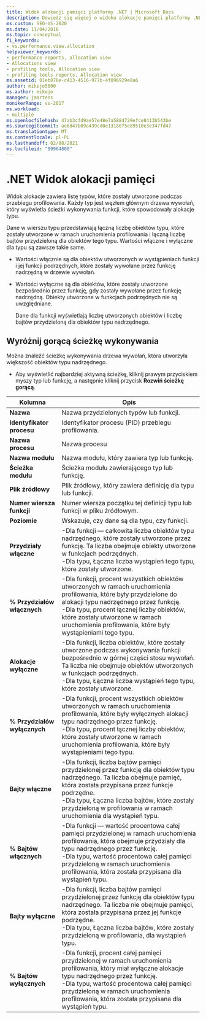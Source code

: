 ```yaml
---
title: Widok alokacji pamięci platformy .NET | Microsoft Docs
description: Dowiedz się więcej o widoku alokacje pamięci platformy .NET, który zawiera listę typów, które zostały utworzone podczas przebiegu profilowania.
ms.custom: SEO-VS-2020
ms.date: 11/04/2016
ms.topic: conceptual
f1_keywords:
- vs.performance.view.allocation
helpviewer_keywords:
- performance reports, allocation view
- Allocations view
- profiling tools, Allocation view
- profiling tools reports, Allocation view
ms.assetid: 01eb876e-c413-4516-977b-4f896929e8a6
author: mikejo5000
ms.author: mikejo
manager: jmartens
monikerRange: vs-2017
ms.workload:
- multiple
ms.openlocfilehash: 47ab3cfd9ae57e48e7a5884729efce8413b543be
ms.sourcegitcommit: ae6d47b09a439cd0e13180f5e89510e3e347fd47
ms.translationtype: MT
ms.contentlocale: pl-PL
ms.lasthandoff: 02/08/2021
ms.locfileid: "99964800"
---
```

# <a name="net-memory-allocations-view"></a>.NET Widok alokacji pamięci
Widok alokacje zawiera listę typów, które zostały utworzone podczas przebiegu profilowania. Każdy typ jest węzłem głównym drzewa wywołań, który wyświetla ścieżki wykonywania funkcji, które spowodowały alokacje typu.

 Dane w wierszu typu przedstawiają łączną liczbę obiektów typu, które zostały utworzone w ramach uruchomienia profilowania i łączną liczbę bajtów przydzieloną dla obiektów tego typu. Wartości włączne i wyłączne dla typu są zawsze takie same.

- Wartości włącznie są dla obiektów utworzonych w wystąpieniach funkcji i jej funkcji podrzędnych, które zostały wywołane przez funkcję nadrzędną w drzewie wywołań.

- Wartości wyłączne są dla obiektów, które zostały utworzone bezpośrednio przez funkcję, gdy zostały wywołane przez funkcję nadrzędną. Obiekty utworzone w funkcjach podrzędnych nie są uwzględniane.

  Dane dla funkcji wyświetlają liczbę utworzonych obiektów i liczbę bajtów przydzieloną dla obiektów typu nadrzędnego.

## <a name="highlight-the-execution-hot-path"></a>Wyróżnij gorącą ścieżkę wykonywania
 Można znaleźć ścieżkę wykonywania drzewa wywołań, która utworzyła większość obiektów typu nadrzędnego.

- Aby wyświetlić najbardziej aktywną ścieżkę, kliknij prawym przyciskiem myszy typ lub funkcję, a następnie kliknij przycisk **Rozwiń ścieżkę gorącą**.

|Kolumna|Opis|
|------------|-----------------|
|**Nazwa**|Nazwa przydzielonych typów lub funkcji.|
|**Identyfikator procesu**|Identyfikator procesu (PID) przebiegu profilowania.|
|**Nazwa procesu**|Nazwa procesu|
|**Nazwa modułu**|Nazwa modułu, który zawiera typ lub funkcję.|
|**Ścieżka modułu**|Ścieżka modułu zawierającego typ lub funkcję.|
|**Plik źródłowy**|Plik źródłowy, który zawiera definicję dla typu lub funkcji.|
|**Numer wiersza funkcji**|Numer wiersza początku tej definicji typu lub funkcji w pliku źródłowym.|
|**Poziomie**|Wskazuje, czy dane są dla typu, czy funkcji.|
|**Przydziały włączne**|-Dla funkcji — całkowita liczba obiektów typu nadrzędnego, które zostały utworzone przez funkcję. Ta liczba obejmuje obiekty utworzone w funkcjach podrzędnych.<br />-Dla typu, Łączna liczba wystąpień tego typu, które zostały utworzone.|
|**% Przydziałów włącznych**|-Dla funkcji, procent wszystkich obiektów utworzonych w ramach uruchomienia profilowania, które były przydzielone do alokacji typu nadrzędnego przez funkcję.<br />-Dla typu, procent łącznej liczby obiektów, które zostały utworzone w ramach uruchomienia profilowania, które były wystąpieniami tego typu.|
|**Alokacje wyłączne**|-Dla funkcji, liczba obiektów, które zostały utworzone podczas wykonywania funkcji bezpośrednio w górnej części stosu wywołań. Ta liczba nie obejmuje obiektów utworzonych w funkcjach podrzędnych.<br />-Dla typu, Łączna liczba wystąpień tego typu, które zostały utworzone.|
|**% Przydziałów wyłącznych**|-Dla funkcji, procent wszystkich obiektów utworzonych w ramach uruchomienia profilowania, które były wyłącznych alokacji typu nadrzędnego przez funkcję.<br />-Dla typu, procent łącznej liczby obiektów, które zostały utworzone w ramach uruchomienia profilowania, które były wystąpieniami tego typu.|
|**Bajty włączne**|-Dla funkcji, liczba bajtów pamięci przydzielonej przez funkcję dla obiektów typu nadrzędnego. Ta liczba obejmuje pamięć, która została przypisana przez funkcje podrzędne.<br />-Dla typu, Łączna liczba bajtów, które zostały przydzieloną w profilowania w ramach uruchomienia dla wystąpień typu.|
|**% Bajtów włącznych**|-Dla funkcji — wartość procentowa całej pamięci przydzielonej w ramach uruchomienia profilowania, która obejmuje przydziały dla typu nadrzędnego przez funkcję.<br />-Dla typu, wartość procentowa całej pamięci przydzieloną w ramach uruchomienia profilowania, która została przypisana dla wystąpień typu.|
|**Bajty wyłączne**|-Dla funkcji, liczba bajtów pamięci przydzielonej przez funkcję dla obiektów typu nadrzędnego. Ta liczba nie obejmuje pamięci, która została przypisana przez jej funkcje podrzędne.<br />-Dla typu, Łączna liczba bajtów, które zostały przydzieloną w profilowania, dla wystąpień typu.|
|**% Bajtów wyłącznych**|-Dla funkcji, procent całej pamięci przydzielonej w ramach uruchomienia profilowania, który miał wyłączne alokacje typu nadrzędnego przez funkcję.<br />-Dla typu, wartość procentowa całej pamięci przydzieloną w ramach uruchomienia profilowania, która została przypisana dla wystąpień typu.|
